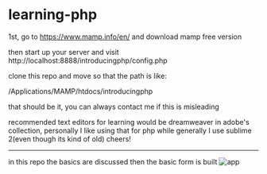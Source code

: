 # learning-php

1st, go to https://www.mamp.info/en/
and download mamp free version

then start up your server and visit 
http://localhost:8888/introducingphp/config.php

clone this repo and move so that the path is like: 

/Applications/MAMP/htdocs/introducingphp

that should be it, you can always contact me if this is misleading

recommended text editors for learning would be dreamweaver in adobe's collection, personally I like using that for php while generally I use sublime 2(even though its kind of old) cheers!

<hr>

in this repo the basics are discussed then the basic form is built
![app](http://i.imgur.com/myJIGyR.png)
